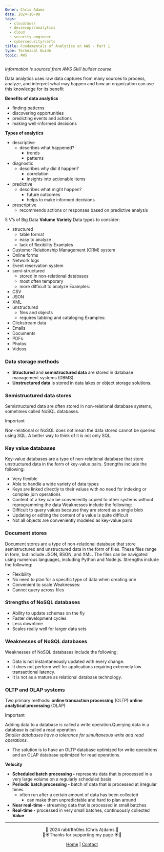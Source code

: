 ```yaml
---
Owner: Chris Adams
date: 2024-10-08
tags:
  - cloud/aws/
  - devsecops/analytics
  - cloud
  - security-engineer
  - cybersecurity/certs
title: Fundamentals of Analytics on AWS - Part 1
type: Technical Guide
topic: AWS
---
```

*Information is sourced from AWS Skill builder course*

Data analytics uses raw data captures from many sources to process, analyze, and interpret what may happen and how an organization can use this knowledge for its benefit
  
**Benefits of data analytics**
- finding patterns
- discovering opportunities
- predicting events and actions
- making well-informed decisions
  
**Types of analytics**
- descriptive
    - describes what happened?
        - trends
        - patterns
- diagnostic
    - describes why did it happen?
        - correlation
        - insights into actionable items
- predictive
    - describes what might happen?
        - future outcomes
        - helps to make informed decisions
- prescriptive
    - recommends actions or responses based on predictive analysis
  
5 V’s of Big Data
**Volume**
**Variety**
Data types to consider:
- structured
    - table format
    - easy to analyze
    - lack of flexibility
Examples
- Customer Relationship Management (CRM) system
- Online forms
- Network logs
- Event reservation system
- semi-structured
    - stored in non-relational databases
    - most often temporary
    - more difficult to analyze
Examples:
- CSV
- JSON
- XML
- unstructured
    - files and objects
    - requires tabbing and cataloging
Examples:
- Clickstream data
- Emails
- Documents
- PDFs
- Photos
- Videos

### Data storage methods
- **Structured** and **semistructured data** are stored in database management systems (DBMS).
- **Unstructured data** is stored in data lakes or object storage solutions.
  
### Semistructured data stores
Semistructured data are often stored in non-relational database systems, sometimes called NoSQL databases.

> [!important]  
> Non-relational or NoSQL does not mean the data stored cannot be queried using SQL. A better way to think of it is not only SQL.  
  
### Key value databases
Key-value databases are a type of non-relational database that store unstructured data in the form of key-value pairs.
Strengths include the following:
- Very flexible
- Able to handle a wide variety of data types
- Keys are linked directly to their values with no need for indexing or complex join operations
- Content of a key can be conveniently copied to other systems without reprogramming the data
Weaknesses include the following:
- Difficult to query values because they are stored as a single blob
- Updating or editing the content of a value is quite difficult
- Not all objects are conveniently modeled as key-value pairs
  
### Document stores
Document stores are a type of non-relational database that store semistructured and unstructured data in the form of files. These files range in form, but include JSON, BSON, and XML. The files can be navigated using numerous languages, including Python and Node.js.
Strengths include the following:
- Flexibility
- No need to plan for a specific type of data when creating one
- Convenient to scale
Weaknesses:
- Cannot query across files
  
### Strengths of NoSQL databases
- Ability to update schemas on the fly
- Faster development cycles
- Less downtime
- Scales really well for larger data sets
  
### Weaknesses of NoSQL databases
Weaknesses of NoSQL databases include the following:
- Data is not instantaneously updated with every change.
- It does not perform well for applications requiring extremely low transactional latency.
- It is not as a mature as relational database technology.
  
### **OLTP and OLAP systems**
Two primary methods:
**online transaction processing** (OLTP)
**online analytical processing** (OLAP)

> [!important]  
> Adding data to a database is called a write operation.Querying data in a database is called a read operation  
_Smaller databases have a tolerance for simultaneous write and read operations._
- The solution is to have an OLTP database optimized for write operations and an OLAP database optimized for read operations.
  
**Velocity**
- **Scheduled batch processing -** represents data that is processed in a very large volume on a regularly scheduled basis
- **Periodic batch processing -** batch of data that is processed at irregular times
    - often run after a certain amount of data has been collected
        - can make them unpredictable and hard to plan around
- **Near real-time -** streaming data that is processed in small batches
- **Real-time -** processed in very small batches, continuously collected
**Value**

---
<div style="text-align: center;">
	<div class="gradient-text">👾 2024 rabb1th0les (Chris A)dams 👾</div> 
	🌴☀Thanks for supporting my page ☀🌴
	<nav>
		<ul style="list-style: none; padding: 0;">
			<div style="text-align: center;">
				<li><a href="index.html">Home</a> | <a href="Contact.html">Contact</a></li>
			</div>
		</ul>
	</nav>	
</div>
